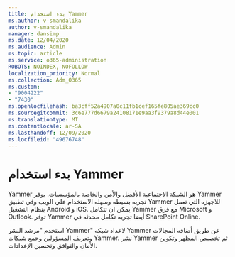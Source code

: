 ```yaml
---
title: بدء استخدام Yammer
ms.author: v-smandalika
author: v-smandalika
manager: dansimp
ms.date: 12/04/2020
ms.audience: Admin
ms.topic: article
ms.service: o365-administration
ROBOTS: NOINDEX, NOFOLLOW
localization_priority: Normal
ms.collection: Adm_O365
ms.custom:
- "9004222"
- "7430"
ms.openlocfilehash: ba3cff52a4907a0c11fb1cef165fe805ae369cc0
ms.sourcegitcommit: 3c6e777d6679a24108171e9aa3f9379a8d44e001
ms.translationtype: MT
ms.contentlocale: ar-SA
ms.lasthandoff: 12/09/2020
ms.locfileid: "49676748"
---
```

# <a name="get-started-with-yammer"></a>بدء استخدام Yammer

Yammer هو الشبكة الاجتماعية الأفضل والأمن والخاصة بالمؤسسات. يوفر Yammer تجربه بسيطه وسهله الاستخدام علي الويب وفي تطبيق Yammer للاجهزه التي تعمل بنظام التشغيل Android و iOS. يمكن ان تتكامل Yammer مع فرق Microsoft و Outlook. توفر Yammer أيضا تجربه تكامل محدثه في SharePoint Online.

استخدم "مرشد النشر Yammer" لاعداد شبكه Yammer عن طريق أضافه المجالات وتعريف المسؤولين وجمع شبكات Yammer. نشر Yammer ثم تخصيص المظهر وتكوين الأمان والتوافق وتحسين الإعدادات.